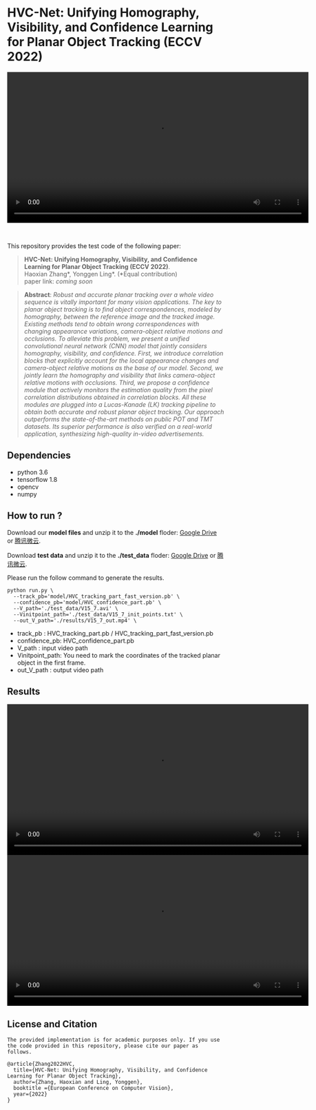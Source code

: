# HVC-Net: Unifying Homography, Visibility, and Confidence Learning for Planar Object Tracking (ECCV 2022)




<video src="videos/video_demo.mp4" controls="controls" width="700"></video>

<br>

This repository provides the test code of the following paper:

> **HVC-Net: Unifying Homography, Visibility, and Confidence Learning for Planar Object Tracking (ECCV 2022)**.\
> Haoxian Zhang*, Yonggen Ling*. (*Equal contribution) \
> paper link: *coming soon* 

> **Abstract**: *Robust and accurate planar tracking over a whole video sequence is vitally important for many vision applications. The key to planar object tracking is to find object correspondences, modeled by homography, between the reference image and the tracked image. Existing methods tend to obtain wrong correspondences with changing appearance variations, camera-object relative motions and occlusions. To alleviate this problem, we present a unified convolutional neural network (CNN) model that jointly considers homography, visibility, and confidence. First, we introduce correlation blocks that explicitly account for the local appearance changes and camera-object relative motions as the base of our model. Second, we jointly learn the homography and visibility that links camera-object relative motions with occlusions. Third, we propose a confidence module that actively monitors the estimation quality from the pixel correlation distributions obtained in correlation blocks. All these modules are plugged into a Lucas-Kanade (LK) tracking pipeline to obtain both accurate and robust planar object tracking. Our approach outperforms the state-of-the-art methods on public POT and TMT datasets. Its superior performance is also verified on a real-world application, synthesizing high-quality in-video advertisements.*



## Dependencies

- python 3.6
- tensorflow 1.8 
- opencv
- numpy


## How to run ?

Download our **model files** and unzip it to the **./model** floder: [Google Drive](https://drive.google.com/file/d/13oMDvE1J91pTXbhIXwGXA9F9EGsFj3Lk/view?usp=sharing) or  [腾讯微云](https://share.weiyun.com/xCM0jF2D).

Download **test data** and unzip it to the **./test_data** floder: [Google Drive](https://drive.google.com/file/d/1V1Dhz_NbtkcRcgscE532tTDLVaMzwnh_/view?usp=sharing) or  [腾讯微云](https://share.weiyun.com/xCM0jF2D).

Please run the follow command to generate the results.

```
python run.py \
  --track_pb='model/HVC_tracking_part_fast_version.pb' \
  --confidence_pb='model/HVC_confidence_part.pb' \
  --V_path='./test_data/V15_7.avi' \
  --Vinitpoint_path='./test_data/V15_7_init_points.txt' \
  --out_V_path='./results/V15_7_out.mp4' \
```
- track_pb :  HVC_tracking_part.pb / HVC_tracking_part_fast_version.pb 
- confidence_pb: HVC_confidence_part.pb 
- V_path : input video path
- Vinitpoint_path: You need to mark the coordinates of the tracked planar object in the first frame.
- out_V_path : output video path


## Results

<video src="results/V15_1_out.mp4" controls="controls" width="700"></video>
<video src="results/V15_7_out.mp4" controls="controls" width="700"></video>

## License and Citation

```
The provided implementation is for academic purposes only. If you use the code provided in this repository, please cite our paper as follows.

@article{Zhang2022HVC,
  title={HVC-Net: Unifying Homography, Visibility, and Confidence Learning for Planar Object Tracking},
  author={Zhang, Haoxian and Ling, Yonggen},
  booktitle ={European Conference on Computer Vision},
  year={2022}
}
```



